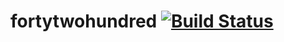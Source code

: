fortytwohundred [![Build Status](https://travis-ci.org/ichpuchtli/fortytwohundred.png?branch=master)](https://travis-ci.org/ichpuchtli/fortytwohundred)
===============
